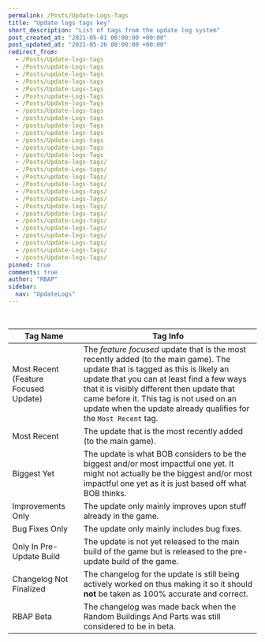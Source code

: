 ```yaml
---
permalink: /Posts/Update-Logs-Tags
title: "Update logs tags key"
short_description: "List of tags from the update log system"
post_created_at: "2021-05-01 00:00:00 +00:00"
post_updated_at: "2021-05-26 00:00:00 +00:00"
redirect_from:
  - /Posts/Update-logs-tags
  - /Posts/update-Logs-tags
  - /Posts/update-logs-Tags
  - /Posts/update-logs-tags
  - /Posts/Update-Logs-tags
  - /Posts/update-Logs-Tags
  - /Posts/Update-logs-Tags
  - /posts/Update-logs-tags
  - /posts/update-Logs-tags
  - /posts/update-logs-Tags
  - /posts/update-logs-tags
  - /posts/Update-Logs-tags
  - /posts/update-Logs-Tags
  - /posts/Update-logs-Tags
  - /Posts/Update-logs-tags/
  - /Posts/update-Logs-tags/
  - /Posts/update-logs-Tags/
  - /Posts/update-logs-tags/
  - /Posts/Update-Logs-tags/
  - /Posts/update-Logs-Tags/
  - /Posts/Update-logs-Tags/
  - /posts/Update-logs-tags/
  - /posts/update-Logs-tags/
  - /posts/update-logs-Tags/
  - /posts/update-logs-tags/
  - /posts/Update-Logs-tags/
  - /posts/update-Logs-Tags/
  - /posts/Update-logs-Tags/
pinned: true
comments: true
author: "RBAP"
sidebar:
  nav: "UpdateLogs"
---
```


<br>

| Tag Name                             | Tag Info |
|-|-|
| Most Recent (Feature Focused Update) | The *feature focused* update that is the most recently added (to the main game). The update that is tagged as this is likely an update that you can at least find a few ways that it is visibly different then update that came before it. This tag is not used on an update when the update already qualifies for the `Most Recent` tag. |
| Most Recent                          | The update that is the most recently added (to the main game). |
| Biggest Yet                          | The update is what BOB considers to be the biggest and/or most impactful one yet. It might not actually be the biggest and/or most impactful one yet as it is just based off what BOB thinks. |
| Improvements Only                    | The update only mainly improves upon stuff already in the game. |
| Bug Fixes Only                       | The update only mainly includes bug fixes. |
| Only In Pre-Update Build             | The update is not yet released to the main build of the game but is released to the pre-update build of the game. |
| Changelog Not Finalized              | The changelog for the update is still being actively worked on thus making it so it should **not** be taken as 100% accurate and correct. |
| RBAP Beta                            | The changelog was made back when the Random Buildings And Parts was still considered to be in beta. |
